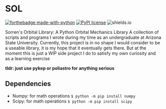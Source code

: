 # SOL

[![forthebadge made-with-python](https://img.shields.io/badge/Python-v3.8-blue)](https://www.python.org/)
[![PyPI license](https://img.shields.io/pypi/l/ansicolortags.svg)](https://github.com/SorrenC/easycsv/blob/master/LICENSE)
![shields.io](https://img.shields.io/badge/Status%20-Work%20In%20Progress-red)


Sorren's Orbital Library: A Python Orbital Mechanics Library 
A collection of scripts and programs I wrote during my time as an undergraduate at Arizona State University. Currently, this project is in no shape I would consider to be a useable library, it is my hope that it eventually gets there. But at the moment this is just a WIP side project I do to satisfy my own curiosity and as a learning exercise


**tldr: just use pykep or poliastro for anything serious**

## Dependencies
* Numpy: for math operations 
    `$ python -m pip install numpy`
* Scipy: for math operations 
    `$ python -m pip install scipy`
